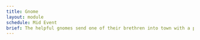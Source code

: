 ```yaml
---
title: Gnome
layout: module
schedule: Mid Event
brief: The helpful gnomes send one of their brethren into town with a puzzle to help answer a question the players may have.  Complete the puzzle and ask the nature spirits for a response to something they are interested in.  This spirit will discuss world knowledge or more specific local issues. 
---
```


